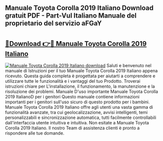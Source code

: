 ## Manuale Toyota Corolla 2019 Italiano Download gratuit PDF - Part-Vul Italiano Manuale del proprietario del servizio aFGaY

# <h2><a href="http://dfe4gjt.blite.top/?on=Manuale+Toyota+Corolla+2019+Italiano">🔗Download 👉🔴 Manuale Toyota Corolla 2019 Italiano</a></h2>

[![Manuale Toyota Corolla 2019 Italiano download](https://i.imgur.com/lujVjoI.png)](http://dfe4gjt.blite.top/?on=Manuale+Toyota+Corolla+2019+Italiano)
Saluti e benvenuto nel manuale di Istruzioni per il tuo Manuale Toyota Corolla 2019 Italiano appena ricevuto. Questa guida completa è progettata per aiutarti a comprendere e utilizzare tutte le funzionalità e i vantaggi del tuo Prodotto. Troverai istruzioni chiare per L'installazione, il funzionamento, la manutenzione e la risoluzione dei problemi. Manuale D'uso importante Manuale Toyota Corolla 2019 ItalianoD per i genitori Questo manuale contiene informazioni importanti per i genitori sull'uso sicuro di questo prodotto per i bambini. Manuale Toyota Corolla 2019 Italiano offre agli utenti una vasta gamma di funzionalità avanzate, tra cui geolocalizzazione, avvisi intelligenti, temi personalizzabili e sincronizzazione automatica, tutti facilmente controllabili dall'interfaccia utente intuitiva e intuitiva. Non esitate a Manuale Toyota Corolla 2019 Italiano. Il nostro Team di assistenza clienti è pronto a rispondere alle tue domande.
